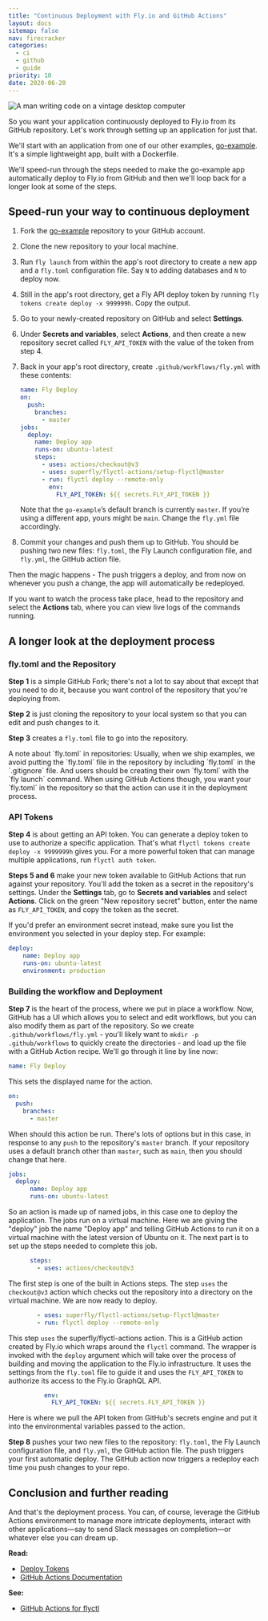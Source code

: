 ```yaml
---
title: "Continuous Deployment with Fly.io and GitHub Actions"
layout: docs
sitemap: false
nav: firecracker
categories:
  - ci
  - github
  - guide
priority: 10
date: 2020-06-20
---
```


<img src="/static/images/continuous-deployment.webp" alt="A man writing code on a vintage desktop computer" class="rounded-xl">

So you want your application continuously deployed to Fly.io from its GitHub repository. Let's work through setting up an application for just that.

We'll start with an application from one of our other examples, [go-example](https://github.com/fly-apps/go-example). It's a simple lightweight app, built with a Dockerfile.

We'll speed-run through the steps needed to make the go-example app automatically deploy to Fly.io from GitHub and then we'll loop back for a longer look at some of the steps.

## Speed-run your way to continuous deployment

1.  Fork the [go-example](https://github.com/fly-apps/go-example) repository to your GitHub account.
2.  Clone the new repository to your local machine.
3.  Run `fly launch` from within the app's root directory to create a new app and a `fly.toml` configuration file. Say `N` to adding databases and `N` to deploy now.
4.  Still in the app's root directory, get a Fly API deploy token by running `fly tokens create deploy -x 999999h`. Copy the output.
5.  Go to your newly-created repository on GitHub and select **Settings**.
6.  Under **Secrets and variables**, select **Actions**, and then create a new repository secret called `FLY_API_TOKEN` with the value of the token from step 4.
7.  Back in your app's root directory, create `.github/workflows/fly.yml` with these contents:
    ```yaml
    name: Fly Deploy
    on:
      push:
        branches:
          - master
    jobs:
      deploy:
        name: Deploy app
        runs-on: ubuntu-latest
        steps:
          - uses: actions/checkout@v3
          - uses: superfly/flyctl-actions/setup-flyctl@master
          - run: flyctl deploy --remote-only
            env:
              FLY_API_TOKEN: ${{ secrets.FLY_API_TOKEN }}
    ```

    Note that the `go-example`’s default branch is currently `master`. If you’re using a different app, yours might be `main`. Change the `fly.yml` file accordingly.

8.  Commit your changes and push them up to GitHub. You should be pushing two new files: `fly.toml`, the Fly Launch configuration file, and `fly.yml`, the GitHub action file.
  
Then the magic happens - The push triggers a deploy, and from now on whenever you push a change, the app will automatically be redeployed.

If you want to watch the process take place, head to the repository and select the **Actions** tab, where you can view live logs of the commands running.

## A longer look at the deployment process

### fly.toml and the Repository

**Step 1** is a simple GitHub Fork; there's not a lot to say about that except that you need to do it, because you want control of the repository that you're deploying from.

**Step 2** is just cloning the repository to your local system so that you can edit and push changes to it.

**Step 3** creates a `fly.toml` file to go into the repository.

<div class="callout">
A note about `fly.toml` in repositories: Usually, when we ship examples, we avoid putting the `fly.toml` file in the repository by including `fly.toml` in the `.gitignore` file. And users should be creating their own `fly.toml` with the `fly launch` command. When using GitHub Actions though, you want your `fly.toml` in the repository so that the action can use it in the deployment process.
</div>

### API Tokens

**Step 4** is about getting an API token. You can generate a deploy token to use to authorize a specific application. That's what `flyctl tokens create deploy -x 9999999h` gives you. For a more powerful token that can manage multiple applications, run `flyctl auth token`.

**Steps 5 and 6** make your new token available to GitHub Actions that run against your repository. You'll add the token as a secret in the repository's settings. Under the **Settings** tab, go to **Secrets and variables** and select **Actions**. Click on the green "New repository secret" button, enter the name as `FLY_API_TOKEN`, and copy the token as the secret.

If you'd prefer an environment secret instead, make sure you list the environment you selected in your deploy step.  For example:

```yaml
deploy:
    name: Deploy app
    runs-on: ubuntu-latest
    environment: production
```

### Building the workflow and Deployment

**Step 7** is the heart of the process, where we put in place a workflow. Now, GitHub has a UI which allows you to select and edit workflows, but you can also modify them as part of the repository. So we create `.github/workflows/fly.yml` - you'll likely want to `mkdir -p .github/workflows` to quickly create the directories - and load up the file with a GitHub Action recipe. We'll go through it line by line now:

```yaml
name: Fly Deploy
```

This sets the displayed name for the action.

```yaml
on:
  push:
    branches:
      - master
```

When should this action be run. There's lots of options but in this case, in response to any `push` to the repository's `master` branch. If your repository uses a default branch other than `master`, such as `main`, then you should change that here.

```yaml
jobs:
  deploy:
      name: Deploy app
      runs-on: ubuntu-latest
```

So an action is made up of named jobs, in this case one to deploy the application. The jobs run on a virtual machine. Here we are giving the "deploy" job the name "Deploy app" and telling GitHub Actions to run it on a virtual machine with the latest version of Ubuntu on it. The next part is to set up the steps needed to complete this job.

```yaml
      steps:
        - uses: actions/checkout@v3
```

The first step is one of the built in Actions steps. The step `uses` the `checkout@v3` action which checks out the repository into a directory on the virtual machine. We are now ready to deploy.

```yaml
        - uses: superfly/flyctl-actions/setup-flyctl@master
        - run: flyctl deploy --remote-only
```
This step `uses` the superfly/flyctl-actions action. This is a GitHub action created by Fly.io which wraps around the `flyctl` command. The wrapper is invoked with the `deploy` argument which will take over the process of building and moving the application to the Fly.io infrastructure. It uses the settings from the `fly.toml` file to guide it and uses the `FLY_API_TOKEN` to authorize its access to the Fly.io GraphQL API.

```yaml
          env:
            FLY_API_TOKEN: ${{ secrets.FLY_API_TOKEN }}
```

Here is where we pull the API token from GitHub's secrets engine and put it into the environmental variables passed to the action.

**Step 8** pushes your two new files to the repository: `fly.toml`, the Fly Launch configuration file, and `fly.yml`, the GitHub action file. The push triggers your first automatic deploy. The GitHub action now triggers a redeploy each time you push changes to your repo.

## Conclusion and further reading

And that's the deployment process. You can, of course, leverage the GitHub Actions environment to manage more intricate deployments, interact with other applications&mdash;say to send Slack messages on completion&mdash;or whatever else you can dream up.

**Read:**

* [Deploy Tokens](/docs/reference/deploy-tokens/)
* [GitHub Actions Documentation](https://docs.github.com/en/actions)

**See:**

* [GitHub Actions for flyctl](https://github.com/superfly/flyctl-actions)





